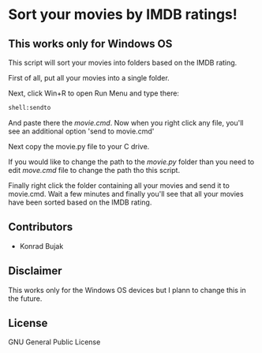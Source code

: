 # Sort your movies by IMDB ratings!
## This works only for Windows OS
This script will sort your movies into folders based on the IMDB rating.

First of all, put all your movies into a single folder.

Next, click Win+R to open Run Menu and type there:
~~~bash
shell:sendto
~~~
And paste there the *movie.cmd*. Now when you right click any file, you'll see an additional option 'send to movie.cmd'

Next copy the movie.py file to your C drive.

If you would like to change the path to the *movie.py* folder than you need to edit *move.cmd* file to change the path tho this script.

Finally right click the folder containing all your movies and send it to movie.cmd. Wait a few minutes and finally you'll see that all your movies have been sorted based on the IMDB rating.

## Contributors
* Konrad Bujak

## Disclaimer
This works only for the Windows OS devices but I plann to change this in the future.

## License
GNU General Public License

